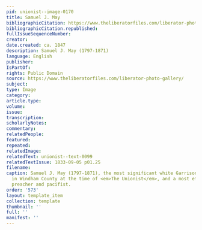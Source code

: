 ```yaml
---
pid: unionist--image-0170
title: Samuel J. May
bibliographicCitation: https://www.theliberatorfiles.com/liberator-photo-gallery/
bibliographicCitation.republished: 
fullIssueSequenceNumber: 
creator: 
date.created: ca. 1847
description: Samuel J. May (1797-1871)
language: English
publisher: 
IsPartOf: 
rights: Public Domain
source: https://www.theliberatorfiles.com/liberator-photo-gallery/
subject: 
type: Image
category: 
article.type: 
volume: 
issue: 
transcription: 
scholarlyNotes: 
commentary: 
relatedPeople: 
featured: 
repeated: 
relatedImage: 
relatedText: unionist--text-0099
relatedTextIssue: 1833-09-05 p01.25
filename: 
caption: Samuel J. May (1797-1871), the most significant white Garrisonian Abolitionist
  in Windham County at the time of <em>The Unionist</em>, and a most effective Unitarian
  preacher and pacifist.
order: '573'
layout: template_item
collection: template
thumbnail: ''
full: ''
manifest: ''
---
```

